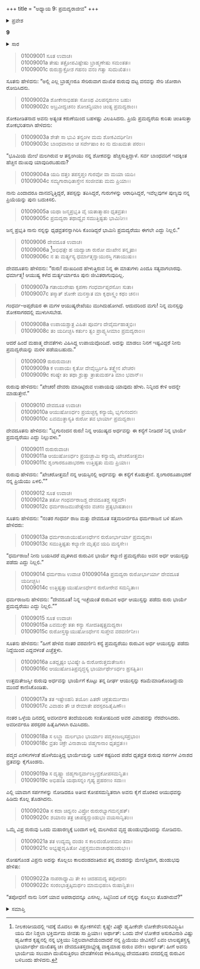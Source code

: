 +++
title = "ಅಧ್ಯಾಯ 9: ಪ್ರಮದ್ವರಾಜೀವ"
+++

<details><summary>ಪ್ರವೇಶ</summary>


।।   ಓಂ ಓಂ ನಮೋ ನಾರಾಯಣಾಯ।।   ಶ್ರೀ ವೇದವ್ಯಾಸಾಯ ನಮಃ ।।
ಶ್ರೀ ಕೃಷ್ಣದ್ವೈಪಾಯನ ವೇದವ್ಯಾಸ ವಿರಚಿತ
ಶ್ರೀ ಮಹಾಭಾರತ
ಆದಿ ಪರ್ವ
ಪೌಲೋಮ ಪರ್ವ
</details>

**9**
<details><summary>ಸಾರ</summary>

ರುರುವಿನ ಅರ್ಧ ಆಯುಷ್ಯದಿಂದ ಪ್ರಮದ್ವತಿಗೆ ಪುನರ್ಜೀವನ, ರುರುವು ಕಂಡಲ್ಲಿ ಹಾವುಗಳನ್ನು ಕೊಲ್ಲುವ ಪ್ರತಿಜ್ಞೆ ಕೈಗೊಳ್ಳುವುದು (1-15). ಒಮ್ಮೆ ಹಾವೆಂದು ಹೊಡೆದಾಗ ಡುಂಡುಭವು ವಿರೋಧಿಸುವುದು (16-20).

</details>

> 01009001 ಸೂತ ಉವಾಚ।  
01009001a ತೇಷು ತತ್ರೋಪವಿಷ್ಟೇಷು ಬ್ರಾಹ್ಮಣೇಷು ಸಮಂತತಃ।  
01009001c ರುರುಶ್ಚುಕ್ರೋಶ ಗಹನಂ ವನಂ ಗತ್ವಾ ಸುದುಃಖಿತಃ।।

ಸೂತನು ಹೇಳಿದನು: “ಅಲ್ಲಿ ಎಲ್ಲ ಬ್ರಾಹ್ಮಣರೂ ಸೇರಿರುವಾಗ ದುಃಖಿತ ರುರುವು ದಟ್ಟ ವನವನ್ನು ಸೇರಿ ಜೋರಾಗಿ ರೋದಿಸಿದನು.

> 01009002a ಶೋಕೇನಾಭಿಹತಃ ಸೋಽಥ ವಿಲಪನ್ಕರುಣಂ ಬಹು।  
01009002c ಅಬ್ರವೀದ್ವಚನಂ ಶೋಚನ್ಪ್ರಿಯಾಂ ಚಿಂತ್ಯ ಪ್ರಮದ್ವರಾಂ।।

ಶೋಕಪೀಡಿತನಾದ ಅವನು ಅತ್ಯಂತ ಕರುಣೆಯಿಂದ ಬಹಳಷ್ಟು ವಿಲಪಿಸಿದನು. ಪ್ರಿಯೆ ಪ್ರಮದ್ವರೆಯ ಕುರಿತು ಚಿಂತಿಸುತ್ತಾ ಶೋಕಭರಿತನಾಗಿ ಹೇಳಿದನು:

> 01009003a ಶೇತೇ ಸಾ ಭುವಿ ತನ್ವಂಗೀ ಮಮ ಶೋಕವಿವರ್ಧಿನೀ।   
01009003c ಬಾಂಧವಾನಾಂ ಚ ಸರ್ವೇಷಾಂ ಕಿಂ ನು ದುಃಖಮತಃ ಪರಂ।।

“ಭೂಮಿಯ ಮೇಲೆ ಮಲಗಿರುವ ಆ ತನ್ವಂಗಿಯು ನನ್ನ ಶೋಕವನ್ನು ಹೆಚ್ಚಿಸುತ್ತಿದ್ದಾಳೆ. ಸರ್ವ ಬಾಂಧವರಿಗೆ ಇದಕ್ಕಿಂತ ಹೆಚ್ಚಿನ ದುಃಖವು ಯಾವುದಿರಬಹುದು?

> 01009004a ಯದಿ ದತ್ತಂ ತಪಸ್ತಪ್ತಂ ಗುರವೋ ವಾ ಮಯಾ ಯದಿ।  
01009004c ಸಮ್ಯಗಾರಾಧಿತಾಸ್ತೇನ ಸಂಜೀವತು ಮಮ ಪ್ರಿಯಾ।।

ನಾನು ಎಂದಾದರೂ ದಾನವನ್ನಿತ್ತಿದ್ದರೆ, ತಪಸ್ಸನ್ನು ತಪಿಸಿದ್ದರೆ, ಗುರುಗಳನ್ನು ಆರಾಧಿಸಿದ್ದರೆ, ಇವೆಲ್ಲವುಗಳ ಪುಣ್ಯವು ನನ್ನ ಪ್ರಿಯೆಯನ್ನು ಪುನಃ ಬದುಕಿಸಲಿ.

> 01009005a ಯಥಾ ಜನ್ಮಪ್ರಭೃತಿ ವೈ ಯತಾತ್ಮಾಹಂ ಧೃತವ್ರತಃ।  
01009005c ಪ್ರಮದ್ವರಾ ತಥಾದ್ಯೈವ ಸಮುತ್ತಿಷ್ಟತು ಭಾಮಿನೀ।।

ಜನ್ಮ ಪ್ರಭೃತಿ ನಾನು ನನ್ನನ್ನು ಧೃಢವ್ರತನನ್ನಾಗಿರಿಸಿ ಕೊಂಡಿದ್ದರೆ ಭಾಮಿನಿ ಪ್ರಮದ್ವರೆಯು ಈಗಲೇ ಎದ್ದು ನಿಲ್ಲಲಿ.”

> 01009006 ದೇವದೂತ ಉವಾಚ।  
01009006a [^1]ಅಭಿಧತ್ಸೇ ಹ ಯದ್ವಾಚಾ ರುರೋ ದುಃಖೇನ ತನ್ಮೃಷಾ।  
01009006c ನ ತು ಮರ್ತ್ಯಸ್ಯ ಧರ್ಮಾತ್ಮನ್ನಾಯುರಸ್ತಿ ಗತಾಯುಷಃ।।

ದೇವದೂತನು ಹೇಳಿದನು: “ರುರು! ದುಃಖದಿಂದ ಹೇಳುತ್ತಿರುವ ನಿನ್ನ ಈ ಮಾತುಗಳು ಎಂದೂ ಸತ್ಯವಾಗಲಾರವು. ಧರ್ಮಾತ್ಮ! ಆಯುಷ್ಯ ಕಳೆದ ಮರ್ತ್ಯರ್ಯಾರೂ ಪುನಃ ಜೀವಿತರಾಗುವುದಿಲ್ಲ.

> 01009007a ಗತಾಯುರೇಷಾ ಕೃಪಣಾ ಗಂಧರ್ವಾಪ್ಸರಸೋಃ ಸುತಾ।   
01009007c ತಸ್ಮಾತ್ ಶೋಕೇ ಮನಸ್ತಾತ ಮಾ ಕೃಥಾಸ್ತ್ವಂ ಕಥಂ ಚನ।।

ಗಂಧರ್ವ-ಅಪ್ಸರೆಯರ ಈ ಮಗಳ ಆಯುಷ್ಯರೇಖೆಯು ಮುಗಿದುಹೋಗಿದೆ. ಆದುದರಿಂದ ಮಗು! ನಿನ್ನ ಮನಸ್ಸನ್ನು ಶೋಕಸಾಗರದಲ್ಲಿ ಮುಳುಗಿಸಬೇಡ.

> 01009008a ಉಪಾಯಶ್ಚಾತ್ರ ವಿಹಿತಃ ಪೂರ್ವಂ ದೇವೈರ್ಮಹಾತ್ಮಭಿಃ।  
01009008c ತಂ ಯದೀಚ್ಛಸಿ ಕರ್ತುಂ ತ್ವಂ ಪ್ರಾಪ್ಸ್ಯಸೀಮಾಂ ಪ್ರಮದ್ವರಾಂ।।

ಆದರೆ ಹಿಂದೆ ಮಹಾತ್ಮ ದೇವತೆಗಳು ವಿಹಿಸಿದ್ದ ಉಪಾಯವೊಂದಿದೆ. ಅದನ್ನು ಮಾಡಲು ನಿನಗೆ ಇಷ್ಟವಿದ್ದರೆ ನೀನು ಪ್ರಮದ್ವರೆಯನ್ನು ಮರಳಿ ಪಡೆಯಬಹುದು.”

> 01009009 ರುರುರುವಾಚ।  
01009009a ಕ ಉಪಾಯಃ ಕೃತೋ ದೇವೈರ್ಬ್ರೂಹಿ ತತ್ತ್ವೇನ ಖೇಚರ।  
01009009c ಕರಿಷ್ಯೇ ತಂ ತಥಾ ಶ್ರುತ್ವಾ ತ್ರಾತುಮರ್ಹತಿ ಮಾಂ ಭವಾನ್।।

ರುರುವು ಹೇಳಿದನು: “ಖೇಚರ! ದೇವರು ಮಾಡಿಟ್ಟಿರುವ ಉಪಾಯವು ಯಾವುದು ಹೇಳು. ನಿನ್ನಿಂದ ಕೇಳಿ ಅದನ್ನೇ ಮಾಡುತ್ತೇನೆ.”

> 01009010 ದೇವದೂತ ಉವಾಚ।  
01009010a ಆಯುಷೋಽರ್ಧಂ ಪ್ರಯಚ್ಛಸ್ವ ಕನ್ಯಾಯೈ ಭೃಗುನಂದನ।   
01009010c ಏವಮುತ್ಥಾಸ್ಯತಿ ರುರೋ ತವ ಭಾರ್ಯಾ ಪ್ರಮದ್ವರಾ।।

ದೇವದೂತನು ಹೇಳಿದನು: “ಭೃಗುನಂದನ ರುರು! ನಿನ್ನ ಆಯುಷ್ಯದ ಅರ್ಧವನ್ನು ಈ ಕನ್ಯೆಗೆ ನೀಡಿದರೆ ನಿನ್ನ ಭಾರ್ಯೆ ಪ್ರಮದ್ವರೆಯು ಎದ್ದು ನಿಲ್ಲುವಳು.”

> 01009011 ರುರುರುವಾಚ।  
01009011a ಆಯುಷೋಽರ್ಧಂ ಪ್ರಯಚ್ಛಾಮಿ ಕನ್ಯಾಯೈ ಖೇಚರೋತ್ತಮ।  
01009011c ಶೃಂಗಾರರೂಪಾಭರಣಾ ಉತ್ತಿಷ್ಟತು ಮಮ ಪ್ರಿಯಾ।।

ರುರುವು ಹೇಳಿದನು: “ಖೇಚರೋತ್ತಮ! ನನ್ನ ಆಯಸ್ಸಿನಲ್ಲಿ ಅರ್ಧವನ್ನು ಈ ಕನ್ಯೆಗೆ ಕೊಡುತ್ತೇನೆ. ಶೃಂಗಾರರೂಪಾಭರಣೆ ನನ್ನ ಪ್ರಿಯೆಯು ಏಳಲಿ.””

> 01009012 ಸೂತ ಉವಾಚ।  
01009012a ತತೋ ಗಂಧರ್ವರಾಜಶ್ಚ ದೇವದೂತಶ್ಚ ಸತ್ತಮೌ।  
01009012c ಧರ್ಮರಾಜಮುಪೇತ್ಯೇದಂ ವಚನಂ ಪ್ರತ್ಯಭಾಷತಾಂ।।

ಸೂತನು ಹೇಳಿದನು: “ನಂತರ ಗಂಧರ್ವ ರಾಜ ಮತ್ತು ದೇವದೂತ ಸತ್ತಮರೀರ್ವರೂ ಧರ್ಮರಾಜನ ಬಳಿ ಹೋಗಿ ಹೇಳಿದರು:

> 01009013a ಧರ್ಮರಾಜಾಯುಷೋಽರ್ಧೇನ ರುರೋರ್ಭಾರ್ಯಾ ಪ್ರಮದ್ವರಾ।  
01009013c ಸಮುತ್ತಿಷ್ಟತು ಕಲ್ಯಾಣೀ ಮೃತೈವ ಯದಿ ಮನ್ಯಸೇ।।

“ಧರ್ಮರಾಜ! ನೀನು ಬಯಸಿದರೆ ಮೃತಳಾದ ರುರುವಿನ ಭಾರ್ಯೆ ಕಲ್ಯಾಣಿ ಪ್ರಮದ್ವರೆಯು ಅವನ ಅರ್ಧ ಆಯುಸ್ಸನ್ನು ಪಡೆದು ಎದ್ದು ನಿಲ್ಲಲಿ.”

> 01009014 ಧರ್ಮರಾಜ ಉವಾಚ
01009014a ಪ್ರಮದ್ವರಾ ರುರೋರ್ಭಾರ್ಯಾ ದೇವದೂತ ಯದೀಚ್ಛಸಿ।   
01009014c ಉತ್ತಿಷ್ಟತ್ವಾಯುಷೋಽರ್ಧೇನ ರುರೋರೇವ ಸಮನ್ವಿತಾ।।

ಧರ್ಮರಾಜನು ಹೇಳಿದನು: “ದೇವದೂತ! ನಿನ್ನ ಇಚ್ಛೆಯಂತೆ ರುರುವಿನ ಅರ್ಧ ಆಯುಸ್ಸನ್ನು ಪಡೆದು ರುರು ಭಾರ್ಯೆ ಪ್ರಮದ್ವರೆಯು ಎದ್ದು ನಿಲ್ಲಲಿ.””

> 01009015 ಸೂತ ಉವಾಚ।  
01009015a ಏವಮುಕ್ತೇ ತತಃ ಕನ್ಯಾ ಸೋದತಿಷ್ಠತ್ಪ್ರಮದ್ವರಾ।  
01009015c ರುರೋಸ್ತಸ್ಯಾಯುಷೋಽರ್ಧೇನ ಸುಪ್ತೇವ ವರವರ್ಣಿನೀ।।

ಸೂತನು ಹೇಳಿದನು: “ಹೀಗೆ ಹೇಳಿದ ನಂತರ ವರವರ್ಣಿನಿ ಕನ್ಯೆ ಪ್ರಮದ್ವರೆಯು ರುರುವಿನ ಅರ್ಧ ಆಯುಸ್ಸನ್ನು ಪಡೆದು ನಿದ್ದೆಯಿಂದ ಎದ್ದವಳಂತೆ ಎಚ್ಚೆತ್ತಳು.

> 01009016a ಏತದ್ದೃಷ್ಟಂ ಭವಿಷ್ಯೇ ಹಿ ರುರೋರುತ್ತಮತೇಜಸಃ।  
01009016c ಆಯುಷೋಽತಿಪ್ರವೃದ್ಧಸ್ಯ ಭಾರ್ಯಾರ್ಥೇಽರ್ಧಂ ಹ್ರಸತ್ವಿತಿ।।

ಉತ್ತಮತೇಜಸ್ವೀ ರುರುವು ಅರ್ಧವನ್ನು ಭಾರ್ಯೆಗೆ ಕೊಟ್ಟು ತನ್ನ ದೀರ್ಘ ಆಯುಸ್ಸನ್ನು ಕಡಿಮೆಮಾಡಿಕೊಂಡಿದ್ದುದು ಮುಂದೆ ಕಾಣಿಸಿಕೊಂಡಿತು.

> 01009017a ತತ ಇಷ್ಟೇಽಹನಿ ತಯೋಃ ಪಿತರೌ ಚಕ್ರತುರ್ಮುದಾ।  
01009017c ವಿವಾಹಂ ತೌ ಚ ರೇಮಾತೇ ಪರಸ್ಪರಹಿತೈಷಿಣೌ।।

ನಂತರ ಒಳ್ಳೆಯ ದಿನದಲ್ಲಿ ಅವರೀರ್ವರ ತಂದೆಯಂದಿರು ಸಂತೋಷದಿಂದ ಅವರ ವಿವಾಹವನ್ನು ನೆರವೇರಿಸಿದರು. ಅವರೀರ್ವರೂ ಪರಸ್ಪರರ ಹಿತೈಷಿಗಳಾಗಿ ರಮಿಸಿದರು.

> 01009018a ಸ ಲಬ್ಧ್ವಾ ದುರ್ಲಭಾಂ ಭಾರ್ಯಾಂ ಪದ್ಮಕಿಂಜಲ್ಕಸಪ್ರಭಾಂ।  
01009018c ವ್ರತಂ ಚಕ್ರೇ ವಿನಾಶಾಯ ಜಿಹ್ಮಗಾನಾಂ ಧೃತವ್ರತಃ।।

ಪದ್ಮದ ಎಸಳುಗಳಂತೆ ಹೊಳೆಯುತ್ತಿದ್ದ ಭಾರ್ಯೆಯನ್ನು ಬಹಳ ಕಷ್ಟದಿಂದ ಪಡೆದ ಧೃತವ್ರತ ರುರುವು ಸರ್ಪಗಳ ವಿನಾಶದ ವ್ರತವನ್ನು ಕೈಗೊಂಡನು.

> 01009019a ಸ ದೃಷ್ಟ್ವಾ ಜಿಹ್ಮಗಾನ್ಸರ್ವಾಂಸ್ತೀವ್ರಕೋಪಸಮನ್ವಿತಃ।   
01009019c ಅಭಿಹಂತಿ ಯಥಾಸನ್ನಂ ಗೃಹ್ಯ ಪ್ರಹರಣಂ ಸದಾ।।

ಎಲ್ಲಿ ಯಾವಾಗ ಸರ್ಪಗಳನ್ನು ನೋಡಿದರೂ ಅತೀವ ಕೋಪಸಮನ್ವಿತನಾಗಿ ಅವನು ಕೈಗೆ ದೊರಕಿದ ಆಯುಧವನ್ನು ಹಿಡಿದು ಕೊಲ್ಲ ತೊಡಗಿದನು.

> 01009020a ಸ ಕದಾ ಚಿದ್ವನಂ ವಿಪ್ರೋ ರುರುರಭ್ಯಾಗಮನ್ಮಹತ್।  
01009020c ಶಯಾನಂ ತತ್ರ ಚಾಪಶ್ಯನ್ಡುಂಡುಭಂ ವಯಸಾನ್ವಿತಂ।।

ಒಮ್ಮೆ ವಿಪ್ರ ರುರುವು ಒಂದು ಮಹಾರಣ್ಯಕ್ಕೆ ಬಂದಾಗ ಅಲ್ಲಿ ಮಲಗಿರುವ ವೃದ್ಧ ಡುಂಡುಭವೊಂದನ್ನು ನೋಡಿದನು.

> 01009021a ತತ ಉದ್ಯಮ್ಯ ದಂಡಂ ಸ ಕಾಲದಂಡೋಪಮಂ ತದಾ।  
01009021c ಅಭ್ಯಘ್ನದೃಷಿತೋ ವಿಪ್ರಸ್ತಮುವಾಚಾಥಡುಂಡುಭಃ।।

ರೋಷಗೊಂಡ ವಿಪ್ರನು ಅದನ್ನು ಕೊಲ್ಲಲು ಕಾಲದಂಡದಂತಿರುವ ತನ್ನ ದಂಡವನ್ನು ಮೇಲೆತ್ತಿದಾಗ, ಡುಂಡುಭವು ಹೇಳಿತು:

> 01009022a ನಾಪರಾಧ್ಯಾಮಿ ತೇ ಕಿಂ ಚಿದಹಮದ್ಯ ತಪೋಧನ।   
01009022c ಸಂರಂಭಾತ್ತತ್ಕಿಮರ್ಥಂ ಮಾಮಭಿಹಂಸಿ ರುಷಾನ್ವಿತಃ।।

“ತಪೋಧನ! ನಾನು ನಿನಗೆ ಯಾವ ಅಪರಾಧವನ್ನೂ ಎಸಗಿಲ್ಲ. ಸಿಟ್ಟಿನಿಂದ ಏಕೆ ನನ್ನನ್ನು ಕೊಲ್ಲಲು ತೊಡಗಿರುವೆ?”

<details><summary>ಸಮಾಪ್ತಿ</summary>

ಇತಿ ಶ್ರೀ ಮಹಾಭಾರತೇ ಆದಿಪರ್ವಣಿ ಪೌಲೋಮಪರ್ವಣಿ ಪ್ರಮದ್ವರಾಜೀವೋ ನಾಮ ನವವೋಽಧ್ಯಾಯಃ।।  
ಇದು ಶ್ರೀ ಮಹಾಭಾರತದಲ್ಲಿ ಆದಿಪರ್ವದಲ್ಲಿ ಪೌಲೋಮಪರ್ವದಲ್ಲಿ ಪ್ರಮದ್ವರಾಜೀವ ಎನ್ನುವ ಒಂಭತ್ತನೆಯ ಅಧ್ಯಾಯವು.
</details>

[^1]: ನೀಲಕಂಠೀಯದಲ್ಲಿ ಇದಕ್ಕೆ ಮೊದಲು ಈ ಶ್ಲೋಕಗಳಿವೆ: ಕೃಷ್ಣೇ ವಿಷ್ಣೌ ಹೃಷೀಕೇಶೇ ಲೋಕೇಶೇಽಸುರವಿದ್ಧಿಷಿ। ಯದಿ ಮೇ ನಿಶ್ಚಲಾ ಭಕ್ತಿರ್ಮಮ ಜೀವತು ಸಾ ಪ್ರಿಯಾ।।   ಅರ್ಥಾತ್: ಒಂದು ವೇಳೆ ಲೋಕೇಶ ಅಸುರವಿನಾಶಿ ವಿಷ್ಣು ಹೃಷೀಕೇಶ ಕೃಷ್ಣನಲ್ಲಿ ನನ್ನ ಭಕ್ತಿಯು ನಿಶ್ಚಲವಾಗಿದೆಯೆಂದಾದರೆ ನನ್ನ ಪ್ರಿಯೆಯು ಜೀವಿಸಲಿ! ಏವಂ ಲಾಲಪ್ಯತಸ್ತಸ್ಯ ಭಾರ್ಯಾರ್ಥೇ ದುಃಖಿತಸ್ಯ ಚ।   ದೇವದೂತಸ್ತದಾಭ್ಯೇತ್ಯ ವಾಕ್ಯಮಾಹ ರುರುಂ ವನೇ।।   ಅರ್ಥಾತ್: ಹೀಗೆ ಅವನು ಭಾರ್ಯೆಯ ಸಲುವಾಗಿ ದುಃಖಿಸುತ್ತಿರಲು ದೇವತೆಗಳಿಂದ ಕಳುಹಿಸಲ್ಪಟ್ಟ ದೇವದೂತನು ವನದಲ್ಲಿದ್ದ ರುರುವಿನ ಬಳಿಬಂದು ಹೇಳಿದನು.

